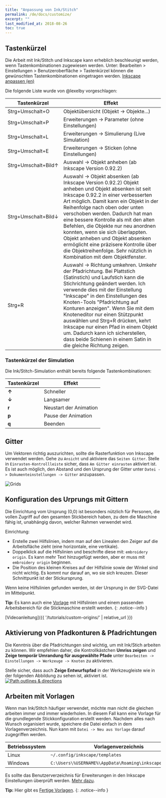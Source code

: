 ```yaml
---
title: "Anpassung von Ink/Stitch"
permalink: /de/docs/customize/
excerpt: ""
last_modified_at: 2018-08-26
toc: true
---
```


## Tastenkürzel

Die Arbeit mit Ink/Stitch und Inkscape kann erheblich beschleunigt werden, wenn Tastenkombinationen zugewiesen werden. Unter: <key>Bearbeiten > Einstellungen > Benutzeroberfläche > Tastenkürzel</key> können die gewünschten Tastenkombinationen eingetragen werden. [Inkscape anpassen (en)](http://wiki.inkscape.org/wiki/index.php/Customizing_Inkscape)

Die folgende Liste wurde von @lexelby vorgeschlagen:

Tastenkürzel | Effekt
------------ | ------
<key>Strg</key>+<key>Umschalt</key>+<key>O</key> | Objektübersicht (Objekt -> Objekte...)
<key>Strg</key>+<key>Umschalt</key>+<key>P</key> | Erweiterungen -> Parameter (ohne Einstellungen)
<key>Strg</key>+<key>Umschalt</key>+<key>L</key> | Erweiterungen -> Simulierung (Live Simulation)
<key>Strg</key>+<key>Umschalt</key>+<key>E</key> | Erweiterungen -> Sticken (ohne Einstellungen)
<key>Strg</key>+<key>Umschalt</key>+<key>Bild↑</key> | Auswahl -> Objekt anheben (ab Inkscape Version 0.92.2)
<key>Strg</key>+<key>Umschalt</key>+<key>Bild↓</key> | Auswahl -> Objekt absenken (ab Inkscape Version 0.92.2) Objekt anheben und Objekt absenken ist seit Inkscape 0.92.2 in einer verbesserten Art möglich. Damit kann ein Objekt in der Reihenfolge nach oben oder unten verschoben werden. Dadurch hat man eine bessere Kontrolle als mit den alten Befehlen, die Objekte nur neu anordnen konnten, wenn sie sich überlappten. Objekt anheben und Objekt absenken ermöglicht eine präzisere Kontrolle über die Objektreihenfolge. Sehr nützlich in Kombination mit dem Objektfenster.
<key>Strg</key>+<key>R</key> | Auswahl -> Richtung umkehren. Umkehr der Pfadrichtung. Bei Plattstich (Satinstich) und Laufstich kann die Stichrichtung geändert werden. Ich verwende dies mit der Einstellung "Inkscape" in den Einstellungen des Knoten-Tools "Pfadrichtung auf Konturen anzeigen". Wenn Sie mit dem Knoteneditor nur einen Stützpunkt auswählen und Strg+R drücken, kehrt Inkscape nur einen Pfad in einem Objekt um. Dadurch kann ich sicherstellen, dass beide Schienen in einem Satin in die gleiche Richtung zeigen.

### Tastenkürzel der Simulation
Die Ink/Stitch-Simulation enthält bereits folgende Tastenkombinationen:

Tastenkürzel | Effekt
-------- | --------
**↑** | Schneller
**↓** | Langsamer
**r** | Neustart der Animation
**p** | Pause der Animation
**q** | Beenden

## Gitter

Um Vektoren richtig auszurichten, sollte die Rasterfunktion von Inkscape verwendet werden. Gehe zu `Ansicht` und aktiviere das `Seiten Gitter`. Stelle in `Einrasten-Kontrollleiste` sicher, dass `Am Gitter einrasten` aktiviert ist. Es ist auch möglich, den Abstand und den Ursprung der Gitter unter `Datei -> Dokumenteinstellungen -> Gitter` anzupassen.

![Grids](https://user-images.githubusercontent.com/11083514/40359052-414d3554-5db9-11e8-8b49-3be75c5e9732.png)

## Konfiguration des Urprungs mit Gittern

Die Einrichtung vom Ursprung (0,0) ist besonders nützlich für Personen, die vollen Zugriff auf den gesamten Stickbereich haben, zu dem die Maschine fähig ist, unabhängig davon, welcher Rahmen verwendet wird.

Einrichtung:
  * Erstelle zwei Hilfslinien, indem man auf den Linealen den Zeiger auf die Arbeitsfläche zieht (eine horizontale, eine vertikale).
  * Doppelklick auf die Hilfslinien und beschrifte diese mit: `embroidery origin`. Es kann mehr Text hinzugefügt werden, aber er muss mit `embroidery origin` beginnen.
  * Die Position des kleinen Kreises auf der Hilfslinie sowie der Winkel sind nicht wichtig. Es kommt nur darauf an, wo sie sich kreuzen. Dieser Schnittpunkt ist der Stickursprung.

Wenn keine Hilfslinien gefunden werden, ist der Ursprung in der SVG-Datei im Mittelpunkt.
  
**Tip:** Es kann auch eine [Vorlage]((/docs/customize/#working-with-templates)) mit Hilfslinien und einem passenden Arbeitsbereich für die Stickmaschine erstellt werden.
{: .notice--info }

[Videoanleitung]({{ '/tutorials/custom-origins/' | relative_url }})

## Aktivierung von Pfadkonturen & Pfadrichtungen

Die Kenntnis über die Pfadrichtungen sind wichtig, um mit Ink/Stich arbeiten zu können. Wir empfehlen daher, die Kontrollkästchen **Umriss zeigen** und **Zeige temporär Umrandung für ausgewählte Pfade** unter `Bearbeiten -> Einstellungen -> Werkzeuge -> Knoten` zu aktivieren.

Stelle sicher, dass auch **Zeige Entwurfspfad** in der Werkzeugleiste wie in der folgenden Abbildung zu sehen ist, aktiviert ist.
[![Path outlines & directions](https://user-images.githubusercontent.com/11083514/40360721-f294ef0a-5dbe-11e8-9d4d-98f469ff1fba.png)](https://user-images.githubusercontent.com/11083514/40360721-f294ef0a-5dbe-11e8-9d4d-98f469ff1fba.png)

## Arbeiten mit Vorlagen

Wenn man Ink/Stitch häufiger verwendet, möchte man nicht die gleichen arbeiten immer und immer wiederholen. In diesem Fall kann eine Vorlage für die grundlegende Stickkonfiguration erstellt werden. Nachdem alles nach Wunsch organisiert wurde, speichere die Datei einfach in dem Vorlagenverzeichnis. Nun kann mit `Datei -> Neu aus Vorlage` darauf zugegriffen werden.

Betriebssystem|Vorlagenverzeichnis
---|---
Linux   | `~/.config/inkscape/templates`
Windows | `C:\Users\%USERNAME%\AppData\Roaming\inkscape\templates`

Es sollte das Benutzerverzeichnis für Erweiterungen in den Inkscape Einstellungen überprüft werden. [Mehr dazu](/docs/faq/#i-have-downloaded-and-unzipped-the-latest-release-where-do-i-put-it).

**Tip:** Hier gibt es [Fertige Vorlagen](/tutorials/resources/templates/).
{: .notice--info }

